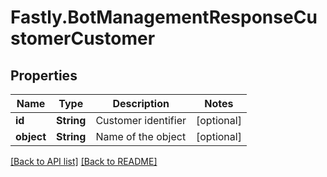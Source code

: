 # Fastly.BotManagementResponseCustomerCustomer

## Properties

Name | Type | Description | Notes
------------ | ------------- | ------------- | -------------
**id** | **String** | Customer identifier | [optional] 
**object** | **String** | Name of the object | [optional] 


[[Back to API list]](../../README.md#endpoints) [[Back to README]](../../README.md)
